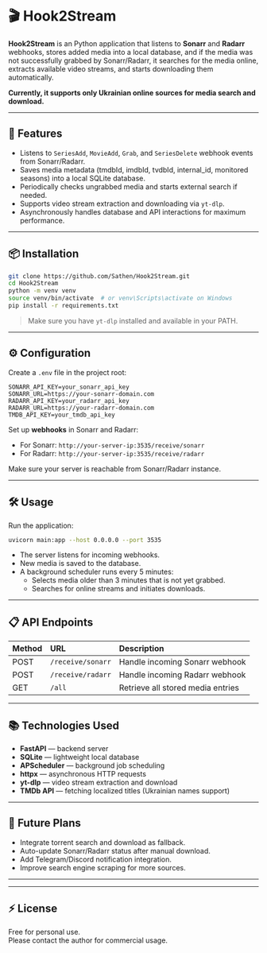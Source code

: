 # 🎬 Hook2Stream

**Hook2Stream** is an Python application that listens to **Sonarr** and **Radarr** webhooks, stores added media into a local database, and if the media was not successfully grabbed by Sonarr/Radarr, it searches for the media online, extracts available video streams, and starts downloading them automatically.


**Currently, it supports only Ukrainian online sources for media search and download.**

---

## 🚀 Features

- Listens to `SeriesAdd`, `MovieAdd`, `Grab`, and `SeriesDelete` webhook events from Sonarr/Radarr.
- Saves media metadata (tmdbId, imdbId, tvdbId, internal_id, monitored seasons) into a local SQLite database.
- Periodically checks ungrabbed media and starts external search if needed.
- Supports video stream extraction and downloading via `yt-dlp`.
- Asynchronously handles database and API interactions for maximum performance.

---

## 📦 Installation

```bash
git clone https://github.com/Sathen/Hook2Stream.git
cd Hook2Stream
python -m venv venv
source venv/bin/activate  # or venv\Scripts\activate on Windows
pip install -r requirements.txt
```

> Make sure you have `yt-dlp` installed and available in your PATH.

---

## ⚙️ Configuration

Create a `.env` file in the project root:

```dotenv
SONARR_API_KEY=your_sonarr_api_key
SONARR_URL=https://your-sonarr-domain.com
RADARR_API_KEY=your_radarr_api_key
RADARR_URL=https://your-radarr-domain.com
TMDB_API_KEY=your_tmdb_api_key
```

Set up **webhooks** in Sonarr and Radarr:
- For Sonarr: `http://your-server-ip:3535/receive/sonarr`
- For Radarr: `http://your-server-ip:3535/receive/radarr`

Make sure your server is reachable from Sonarr/Radarr instance.

---

## 🛠 Usage

Run the application:

```bash
uvicorn main:app --host 0.0.0.0 --port 3535
```

- The server listens for incoming webhooks.
- New media is saved to the database.
- A background scheduler runs every 5 minutes:
  - Selects media older than 3 minutes that is not yet grabbed.
  - Searches for online streams and initiates downloads.

---

## 📋 API Endpoints

| Method | URL | Description |
|:---|:---|:---|
| POST | `/receive/sonarr` | Handle incoming Sonarr webhook |
| POST | `/receive/radarr` | Handle incoming Radarr webhook |
| GET | `/all` | Retrieve all stored media entries |

---

## 📚 Technologies Used

- **FastAPI** — backend server
- **SQLite** — lightweight local database
- **APScheduler** — background job scheduling
- **httpx** — asynchronous HTTP requests
- **yt-dlp** — video stream extraction and download
- **TMDb API** — fetching localized titles (Ukrainian names support)

---

## 🎯 Future Plans

- Integrate torrent search and download as fallback.
- Auto-update Sonarr/Radarr status after manual download.
- Add Telegram/Discord notification integration.
- Improve search engine scraping for more sources.

---

---

## ⚡ License

Free for personal use.  
Please contact the author for commercial usage.